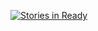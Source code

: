 [![Stories in Ready](https://badge.waffle.io/theorphan/jspyder.png?label=ready&title=Ready)](https://waffle.io/theorphan/jspyder)
